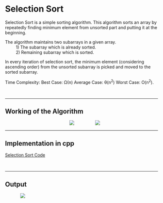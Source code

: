 # Selection Sort

Selection Sort is a simple sorting algorithm. This algorithm sorts an array by repeatedly finding minimum element from unsorted part and putting it at the beginning.<br>

The algorithm maintains two subarrays in a given array.<br>
&nbsp;&nbsp;&nbsp;&nbsp;&nbsp;&nbsp;&nbsp;&nbsp; 1) The subarray which is already sorted.<br>
&nbsp;&nbsp;&nbsp;&nbsp;&nbsp;&nbsp;&nbsp;&nbsp;&nbsp;2) Remaining subarray which is sorted.<br>

In every iteration of selection sort, the minimum element (considering ascending order) from the unsorted subarray is picked and moved to the sorted subarray.

Time Complexity: Best Case: Ω(n) Average Case: θ(n<sup>2</sup>) Worst Case: O(n<sup>2</sup>).

<br><hr>

## Working of the Algorithm

<img src="https://upload.wikimedia.org/wikipedia/commons/9/94/Selection-Sort-Animation.gif" style="margin-left:42%">



<img src="https://user-images.githubusercontent.com/68146112/100702693-2ad4d880-33c8-11eb-82d1-51e41efd0a2b.gif" style="margin-left:13%">
<hr>


## Implementation in cpp

<a href="selectionsort.cpp">Selection Sort Code</a>

<br><hr>

## Output

<img src="https://user-images.githubusercontent.com/68146112/100702836-67083900-33c8-11eb-8897-972a46d6b93e.png" style="margin-left:10%">
